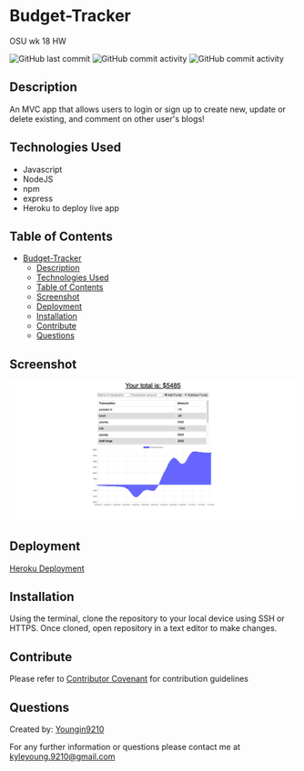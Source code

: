 # Budget-Tracker
OSU wk 18 HW

![GitHub last commit](https://img.shields.io/github/last-commit/Youngin9210/Budget-Tracker)
![GitHub commit activity](https://img.shields.io/github/languages/count/Youngin9210/Budget-Tracker)
![GitHub commit activity](https://img.shields.io/github/languages/top/Youngin9210/Budget-Tracker)

## Description

An MVC app that allows users to login or sign up to create new, update or delete existing, and comment on other user's blogs!

## Technologies Used

* Javascript
* NodeJS
* npm
* express
* Heroku to deploy live app

## Table of Contents

- [Budget-Tracker](#budget-tracker)
  - [Description](#description)
  - [Technologies Used](#technologies-used)
  - [Table of Contents](#table-of-contents)
  - [Screenshot](#screenshot)
  - [Deployment](#deployment)
  - [Installation](#installation)
  - [Contribute](#contribute)
  - [Questions](#questions)

## Screenshot

![image](screenshot.png)

## Deployment

[Heroku Deployment](https://protected-stream-94143.herokuapp.com/)

## Installation

Using the terminal, clone the repository to your local device using SSH or HTTPS. Once cloned, open repository in a text editor to make changes.

## Contribute

Please refer to [Contributor Covenant](https://www.contributor-covenant.org/version/2/0/code_of_conduct/) for contribution guidelines

## Questions

Created by: [Youngin9210](https://github.com/Youngin9210)

For any further information or questions please contact me at [kyleyoung.9210@gmail.com](mailto:kyleyoung.9210@gmail.com)